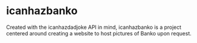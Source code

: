 # icanhazbanko

Created with the icanhazdadjoke API in mind, icanhazbanko is a project centered around creating a website to host pictures of Banko upon request.